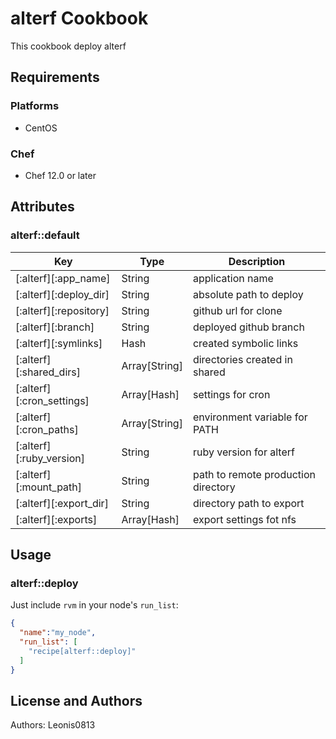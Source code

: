 # alterf Cookbook

This cookbook deploy alterf

## Requirements

### Platforms

- CentOS

### Chef

- Chef 12.0 or later

## Attributes

### alterf::default

|Key                      |Type         |Description                        |
|-------------------------|-------------|-----------------------------------|
|[:alterf][:app_name]     |String       |application name                   |
|[:alterf][:deploy_dir]   |String       |absolute path to deploy            |
|[:alterf][:repository]   |String       |github url for clone               |
|[:alterf][:branch]       |String       |deployed github branch             |
|[:alterf][:symlinks]     |Hash         |created symbolic links             |
|[:alterf][:shared_dirs]  |Array[String]|directories created in shared      |
|[:alterf][:cron_settings]|Array[Hash]  |settings for cron                  |
|[:alterf][:cron_paths]   |Array[String]|environment variable for PATH      |
|[:alterf][:ruby_version] |String       |ruby version for alterf            |
|[:alterf][:mount_path]   |String       |path to remote production directory|
|[:alterf][:export_dir]   |String       |directory path to export           |
|[:alterf][:exports]      |Array[Hash]  |export settings fot nfs            |

## Usage

### alterf::deploy

Just include `rvm` in your node's `run_list`:

```json
{
  "name":"my_node",
  "run_list": [
    "recipe[alterf::deploy]"
  ]
}
```

## License and Authors

Authors: Leonis0813
